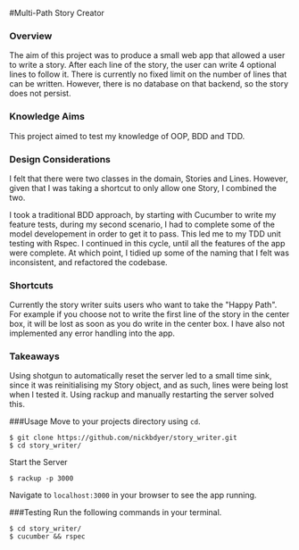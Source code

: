 #Multi-Path Story Creator

### Overview
The aim of this project was to produce a small web app that allowed a user to
write a story. After each line of the story, the user can write 4 optional
lines to follow it. There is currently no fixed limit on the number of lines
that can be written. However, there is no database on that backend, so the
story does not persist.

### Knowledge Aims
This project aimed to test my knowledge of OOP, BDD and TDD. 

### Design Considerations
I felt that there were two classes in the domain, Stories and Lines. However,
given that I was taking a shortcut to only allow one Story, I combined the two.

I took a traditional BDD approach, by starting with Cucumber to write my
feature tests, during my second scenario, I had to complete some of the model
developement in order to get it to pass. This led me to my TDD unit testing
with Rspec. I continued in this cycle, until all the features of the app were
complete. At which point, I tidied up some of the naming that I felt was
inconsistent, and refactored the codebase.

### Shortcuts
Currently the story writer suits users who want to take the "Happy Path". For
example if you choose not to write the first line of the story in the center
box, it will be lost as soon as you do write in the center box. I have also not
implemented any error handling into the app.

### Takeaways
Using shotgun to automatically reset the server led to a small time sink, since
it was reinitialising my Story object, and as such, lines were being lost when
I tested it. Using rackup and manually restarting the server solved this. 

###Usage
Move to your projects directory using `cd`.

```
$ git clone https://github.com/nickbdyer/story_writer.git
$ cd story_writer/
```

Start the Server
```
$ rackup -p 3000
```

Navigate to `localhost:3000` in your browser to see the app running.

###Testing
Run the following commands in your terminal.

```
$ cd story_writer/
$ cucumber && rspec
```
